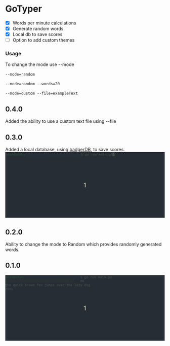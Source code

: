 # GoTyper

- [x] Words per minute calculations
- [x] Generate random words
- [x] Local db to save scores
- [ ] Option to add custom themes

### Usage
To change the mode use --mode 

```
--mode=random
```

```
--mode=random --words=20
```

```
--mode=custom --file=exampleText
```

## 0.4.0
Added the ability to use a custom text file using --file
## 0.3.0
Added a local database, using [badgerDB](https://github.com/dgraph-io/badger), to save scores.
![Example of DB](https://github.com/AdamGriffiths31/GoTyper/blob/main/docs/0.3.0.gif)
## 0.2.0
Ability to change the mode to Random which provides randomly generated words.
## 0.1.0
![Example of GoTyper](https://github.com/AdamGriffiths31/GoTyper/blob/main/docs/0.1.0.gif)

